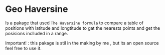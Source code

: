 # Geo Haversine

Is a pakage that used `The Haversine formula` to compare a table of positions with latitude and longtitude to gat the nearests points and get the posisions inclluded in a range.

Important! : this pakage is stil in the making by me , but its an open source feel free to use it.
